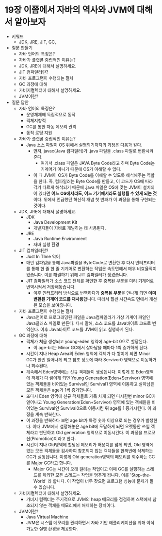 # 19장 이쯤에서 자바의 역사와 JVM에 대해서 알아보자

- 키워드
    - JDK, JRE, JIT, GC,
- 질문 만들기
    - 자바 언어의 특징은?
    - 자바가 플랫폼 중립적인 이유는?
    - JDK, JRE에 대해서 설명하세요.
    - JIT 컴파일러란?
    - 자바 프로그램이 수행되는 절차
    - GC 과정에 대해
    - 가비지컬렉터에 대해서 설명하세요.
    - JVM이란?
- 질문 답안
    - 자바 언어의 특징은?
        - 운영체제에 독립적으로 동작
        - 객체지향적
        - GC를 통한 자동 메모리 관리
        - 동적 로딩 지원
    - 자바가 플랫폼 중립적인 이유는?
        - Java 소스 파일이 OS 위에서 실행되기까지의 과정은 다음과 같다.
            - 먼저, javac(Java 컴파일러)가 .java 파일을 .class 파일로 변환시켜 준다.
                - 여기서 .class 파일은 JAVA Byte Code라고 하며 Byte Code는 기계어가 아니기 때문에 OS가 이해할 수 없다.
            - 이 때 JVM이 OS가 Byte Code를 이해할 수 있도록 해석해주는 역할을 한다. 즉, 컴파일러는 Byte Code를 만들고, 이 코드가 OS에 따라 각기 다르게 해석되기 때문에 .java 파일은 OS에 맞는 JVM이 설치되어 있다면 **어느 OS에서라도, 어느 기기에서라도 실행될 수 있게 되는 것**이다. 위에서 언급했던 혁신적 개념 첫 번째가 이 과정을 통해 구현되는 것이다.
    - JDK, JRE에 대해서 설명하세요.
        - JDK
            - Java Development Kit
            - 개발자들이 자바로 개발하는 데 사용된다.
        - JRE
            - Java Runtime Environment
            - 자바 실행 환경
    - JIT 컴파일러란?
        - Just In TIme 약어
        - 매번 컴파일을 통해 Java파일을 ByteCode로 변환한 후 다시 인터프리터를 통해 한 줄 한 줄 기계어로 변환하는 작업은 속도면에서 매우 비효율적이었습니다. 이를 해결하기 위해 JIT 컴파일러가 생겼습니다.
        - JIT 컴파일러가 소스 코드 전체를 확인한 후 중복된 부분을 미리 기계어로 번역시켜서 저장해놓습니다.
            - 이후 인터프리터 방식으로 번역하다가 **중복된 부분**을 만나게 되면 **이미 변환된 기계어 코드를 재사용**합니다. 따라서 훨씬 시간속도 면에서 개선된 모습을 보여줍니다.
    - 자바 프로그램이 수행되는 절차
        - Java언어로 프로그래밍된 파일을 Java컴파일러가 가상 기계어 파일인 Java클래스 파일로 만든다. 다시 말해, 소스 코드를 Java바이트 코드로 번역한다. 이후 Java바이트 코드를 JVM이 읽고 실행하게 된다.
    - GC 과정에 대해
        - 객체가 처음 생성되고 young-eden 영역에 age-bit 0으로 할당된다.
            - 이 age-bit는 Minor GC에서 살아남을 때마다 1씩 증가하게 된다.
        - 시간이 지나 Heap Area의 Eden 영역에 객체가 다 쌓이게 되면 Minor GC가 한번 일어나게 되고 참조 정도에 따라 Servivor0 영역으로 이동하거나 회수된다.
        - 계속해서 Eden영역에는 신규 객체들이 생성됩니다. 이렇게 또 Eden영역에 객체가 다 쌓이게 되면 Young Generation(Eden+Servivor) 영역에 있는 객체들을 비어있는 Survival인 Survival1 영역에 이동하고 살아남은 모든 객체들은 age가 1씩 증가합니다.
        - 또다시 Eden 영역에 신규 객체들로 가득 차게 되면 다시한번 minor GC가 일어나고 Young Generation(Eden+Servivor) 영역에 있는 객체들을 비어있는 Survival인 Survival0으로 이동시킨 뒤 age를 1 증가시킨다. 이 과정을 계속 반복한다.
        - 이 과정을 반복하다 보면 age bit가 특정 숫자 이상으로 되는 경우가 발생한다. 이때 JVM에서 설정해놓은 age bit에 도달하게 되면 오랫동안 쓰일 객체라고 판단하고 Old generation 영역으로 이동시킨다. 이 과정을 프로모션(Promotion)이라고 한다.
        - 시간이 지나 Old영역에 할당된 메모리가 허용치를 넘게 되면, Old 영역에 있는 모든 객체들을 검사하여 참조되지 않는 객체들을 한꺼번에 삭제하는 GC가 실행됩니다. 이렇게 Old generation영역의 메모리를 회수하는 GC를 Major GC라고 합니다.
            - Major GC는 시간이 오래 걸리는 작업이고 이때 GC를 실행하는 스레드를 제외한 모든 스레드는 작업을 멈추게 됩니다. 이를 'Stop-the-World' 라 합니다. 이 작업이 너무 잦으면 프로그램 성능에 문제가 될 수 있습니다.
    - 가비지컬렉터에 대해서 설명하세요.
        - 가비지 컬렉터는 주기적으로 JVM의 heap 메모리를 점검하여 스택에서 참조되지 않는 객체를 메모리에서 해제하는 장치이다.
    - JVM이란?
        - Java Virtual Machine
        - JVM은 시스템 메모리를 관리하면서 자바 기반 애플리케이션을 위해 이식 가능한 실행 환경을 제공한다.